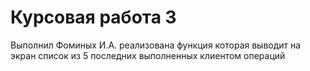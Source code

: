 # Курсовая работа 3
Выполнил Фоминых И.А.
реализована функция которая выводит на экран список из 5 последних выполненных клиентом операций
